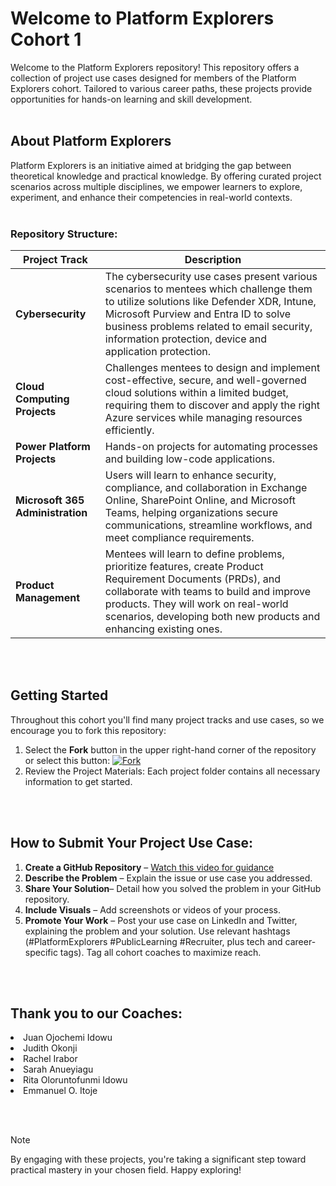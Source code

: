 # Welcome to Platform Explorers Cohort 1

Welcome to the Platform Explorers repository! This repository offers a collection of project use cases designed for members of the Platform Explorers cohort. Tailored to various career paths, these projects provide opportunities for hands-on learning and skill development.
<br> <br>

## About Platform Explorers
Platform Explorers is an initiative aimed at bridging the gap between theoretical knowledge and practical knowledge. By offering curated project scenarios across multiple disciplines, we empower learners to explore, experiment, and enhance their competencies in real-world contexts.​
<br> <br>

### Repository Structure:

| Project Track | Description |
|----------|-------------|
| **Cybersecurity** | The cybersecurity use cases present various scenarios to mentees which challenge them to utilize solutions like Defender XDR, Intune, Microsoft Purview and Entra ID to solve business problems related to email security, information protection, device and application protection. |
| **Cloud Computing Projects** | Challenges mentees to design and implement cost-effective, secure, and well-governed cloud solutions within a limited budget, requiring them to discover and apply the right Azure services while managing resources efficiently. |
| **Power Platform Projects** | Hands-on projects for automating processes and building low-code applications. |
| **Microsoft 365 Administration** | Users will learn to enhance security, compliance, and collaboration in Exchange Online, SharePoint Online, and Microsoft Teams, helping organizations secure communications, streamline workflows, and meet compliance requirements. |
| **Product Management** | Mentees will learn to define problems, prioritize features, create Product Requirement Documents (PRDs), and collaborate with teams to build and improve products. They will work on real-world scenarios, developing both new products and enhancing existing ones. |

<br> <br>

## Getting Started
 
Throughout this cohort you'll find many project tracks and use cases, so we encourage you to fork this repository:

1. Select the **Fork** button in the upper right-hand corner of the repository or select this button:
 [![Fork](https://img.shields.io/badge/Fork-Repository-blue?style=flat-square)](https://github.com/PlatformExplorers/Platform-Explorers-Cohort-1/fork)
2. Review the Project Materials: Each project folder contains all necessary information to get started.


<br> <br>

## How to Submit Your Project Use Case:
1. **Create a GitHub Repository** – [Watch this video for guidance](https://youtu.be/dhckk_ZPOk0)
2. **Describe the Problem** – Explain the issue or use case you addressed.
3. **Share Your Solution**– Detail how you solved the problem in your GitHub repository.
4. **Include Visuals** – Add screenshots or videos of your process.
5. **Promote Your Work** – Post your use case on LinkedIn and Twitter, explaining the problem and your solution. Use relevant hashtags (#PlatformExplorers #PublicLearning #Recruiter, plus tech and career-specific tags). Tag all cohort coaches to maximize reach.

<br> <br>

## Thank you to our Coaches:

  <li> Juan Ojochemi Idowu</li>
	<li>Judith Okonji</li>	
	 <li> Rachel Irabor </li> 
	<li> Sarah Anueyiagu </li>
	<li>  Rita Oloruntofunmi Idowu</li>
	<li>Emmanuel O. Itoje </li> 

 <br> <br>

> [!NOTE]
> By engaging with these projects, you're taking a significant step toward practical mastery in your chosen field. Happy exploring!​
>
>
> 
>  




